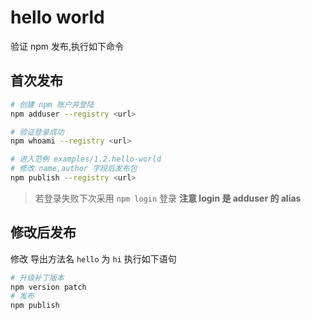 # hello world
验证 npm 发布,执行如下命令

## 首次发布
```bash
# 创建 npm 账户并登陆
npm adduser --registry <url>

# 验证登录成功
npm whoami --registry <url>

# 进入范例 examples/1.2.hello-world 
# 修改 name,author 字段后发布包
npm publish --registry <url>
```

> 若登录失败下次采用 `npm login` 登录
> **注意 login 是 adduser 的 alias**

## 修改后发布
修改 [](./index.js#L2) 导出方法名 `hello` 为 `hi`
执行如下语句

```bash
# 升级补丁版本
npm version patch
# 发布
npm publish
```

